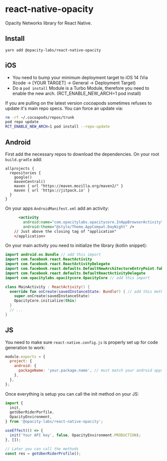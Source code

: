 # react-native-opacity

Opacity Networks library for React Native.

## Install

```
yarn add @opacity-labs/react-native-opacity
```

## iOS

- You need to bump your minimum deployment target to iOS 14 (Via Xcode → [YOUR TARGET] → General → Deployment Target)
- Do a `pod install` Module is a Turbo Module, therefore you need to enable the new arch. (RCT_ENABLE_NEW_ARCH=1 pod install)

If you are pulling on the latest version cocoapods sometimes refuses to update it's main repo specs. You can force an update via:

```sh
rm -rf ~/.cocoapods/repos/trunk
pod repo update
RCT_ENABLE_NEW_ARCH=1 pod install --repo-update
```

## Android

First add the necessary repos to download the dependencies. On your root `build.gradle` add:

```
allprojects {
  repositories {
    google()
    mavenCentral()
    maven { url "https://maven.mozilla.org/maven2/" }
    maven { url 'https://jitpack.io' }
  }
}
```

On your apps `AndroidManifest.xml` add an activity:

```xml
      <activity
        android:name="com.opacitylabs.opacitycore.InAppBrowserActivity"
        android:theme="@style/Theme.AppCompat.DayNight" />
    // Just above the closing tag of "application"
    </application>
```

On your main activity you need to initialize the library (kotlin snippet):

```kotlin
import android.os.Bundle // add this import
import com.facebook.react.ReactActivity
import com.facebook.react.ReactActivityDelegate
import com.facebook.react.defaults.DefaultNewArchitectureEntryPoint.fabricEnabled
import com.facebook.react.defaults.DefaultReactActivityDelegate
import com.opacitylabs.opacitycore.OpacityCore // add this import

class MainActivity : ReactActivity() {
  override fun onCreate(savedInstanceState: Bundle?) { // add this method
    super.onCreate(savedInstanceState)
    OpacityCore.initialize(this)
  }
  // ...
}
```

## JS

You need to make sure `react-native.config.js` is properly set up for code generation to work:

```js
module.exports = {
  project: {
    android: {
      packageName: 'your.package.name', // must match your android apps package name, take a look into your apps build.gradle
    },
  },
};
```

Once everything is setup you can call the init method on your JS:

```ts
import {
  init,
  getUberRiderPorfile,
  OpacityEnvironment,
} from '@opacity-labs/react-native-opacity';

useEffect(() => {
  init('Your API key', false, OpacityEnvironment.PRODUCTION);
}, []);

// Later you can call the methods
const res = getUberRiderProfile();
```
